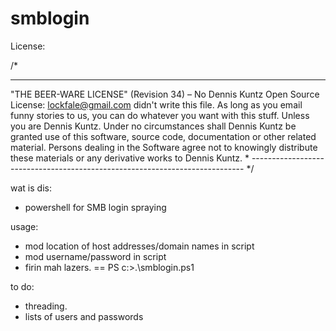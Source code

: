 smblogin
========

License:

/*

----------------------------------------------------------------------------
"THE BEER-WARE LICENSE" (Revision 34) – No Dennis Kuntz Open Source License:
lockfale@gmail.com didn't write this file. As long as you email funny stories to us, you
can do whatever you want with this stuff. Unless you are Dennis Kuntz.
Under no circumstances shall Dennis Kuntz be granted use of this software,
source code, documentation or other related material.
Persons dealing in the Software agree not to knowingly distribute these materials
or any derivative works to Dennis Kuntz. *
---------------------------------------------------------------------------- */

wat is dis:
- powershell for SMB login spraying

usage:
- mod location of host addresses/domain names  in script
- mod username/password in script
- firin mah lazers. == PS c:\>.\smblogin.ps1



to do:
- threading.
- lists of users and passwords


